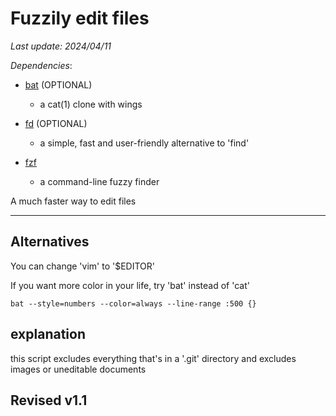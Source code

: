 #  Fuzzily edit files

*Last update: 2024/04/11*

*Dependencies*:

- [bat](https://github.com/sharkdp/bat) (OPTIONAL)
	- a cat(1) clone with wings

- [fd](https://github.com/sharkdp/fd) (OPTIONAL)
	- a simple, fast and user-friendly alternative to 'find'

- [fzf](https://junegunn.github.io/fzf/tips/ripgrep-integration/)
	- a command-line fuzzy finder

A much faster way to edit files

<hr>

<object data=".txt/fuzzy_edit1.txt" width="600" height="210"></object>

## Alternatives

You can change 'vim' to '$EDITOR'

If you want more color in your life, try 'bat' instead of 'cat'

	bat --style=numbers --color=always --line-range :500 {}

## explanation

this script excludes everything that's in a '.git' directory and excludes images or uneditable documents

## Revised v1.1

<object data=".txt/fuzzy_edit2.txt" width="600" height="272"></object>
